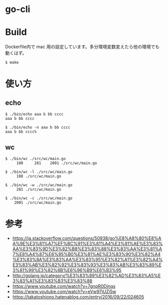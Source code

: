 go-cli
====

# Build

Dockerfile内で mac 用の設定しています。多分環境変数変えたら他の環境でも動くはず。

```
$ make
```

# 使い方

## echo

```
$ ./bin/echo aaa b bb cccc
aaa b bb cccc
```

```
$ ./bin/echo -n aaa b bb cccc
aaa b bb cccc%
```

## wc 

```
$ ./bin/wc ./src/wc/main.go
     108     281    2001 ./src/wc/main.go
```

```
$ ./bin/wc -l ./src/wc/main.go
     108 ./src/wc/main.go
```

```
$ ./bin/wc -w ./src/wc/main.go
     281 ./src/wc/main.go
```

```
$ ./bin/wc -c ./src/wc/main.go
    2001 ./src/wc/main.go
```

# 参考

- https://ja.stackoverflow.com/questions/50938/go%E8%A8%80%E8%AA%9E%E3%81%A7%EF%BC%91%E3%81%A4%E3%81%AE%E3%83%AA%E3%83%9D%E3%82%B8%E3%83%88%E3%83%AA%E3%81%A7%E8%A4%87%E6%95%B0%E3%81%AE%E3%83%90%E3%82%A4%E3%83%8A%E3%83%AA%E3%83%95%E3%82%A1%E3%82%A4%E3%83%AB%E3%82%92%E3%83%93%E3%83%AB%E3%83%89%E3%81%99%E3%82%8B%E6%96%B9%E6%B3%95
- http://golang.jp/category/%E3%83%89%E3%82%AD%E3%83%A5%E3%83%A1%E3%83%B3%E3%83%88
- https://www.youtube.com/watch?v=7gnpR0Dinqs
- https://www.youtube.com/watch?v=eVw97iUZi5w
- https://takatoshiono.hatenablog.com/entry/2016/09/22/024605
